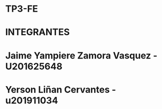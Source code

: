 # TP3-FE
# INTEGRANTES
# Jaime Yampiere Zamora Vasquez - U201625648
# Yerson Liñan Cervantes - u201911034

